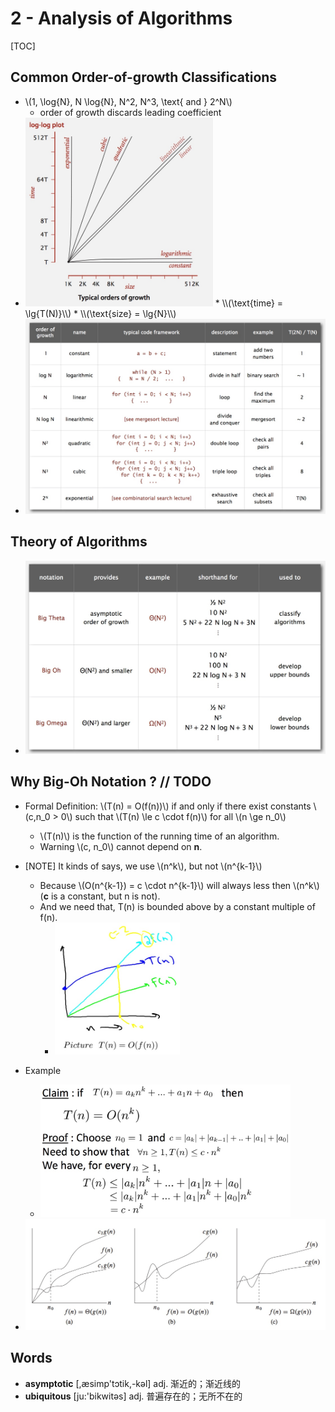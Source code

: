 # 2 - Analysis of Algorithms

[TOC]

## Common Order-of-growth Classifications

* \\(1, \log{N}, N \log{N}, N^2, N^3, \text{ and } 2^N\\)
    * order of growth discards leading coefficient
* <img src="media/15159109817755.jpg" width=300 />
    * \\(\text{time} = \lg{T(N)}\\)
    * \\(\text{size} = \lg{N}\\)
* <img src="media/15159110767827.jpg" width=600 />

## Theory of Algorithms

* <img src="media/15159115431400.jpg" width=600 />


## Why Big-Oh Notation ? // TODO

* Formal Definition: \\(T(n) = O(f(n))\\) if and only if there exist constants \\(c,n_0 > 0\\) such that \\(T(n) \le c \cdot f(n)\\) for all \\(n \ge n_0\\)
    * \\(T(n)\\) is the function of the running time of an algorithm.
    * Warning \\(c, n_0\\) cannot depend on **n**.
* [NOTE] It kinds of says, we use \\(n^k\\), but not \\(n^{k-1}\\)
    * Because \\(O(n^{k-1}) = c \cdot n^{k-1}\\) will always less then \\(n^k\\) (**c** is a constant, but n is not).
    * And we need that, T(n) is bounded above by a constant multiple of f(n).
        * <img src="media/15139367090341.jpg" width=200 />
* Example
    * <img src="media/15139362728539.jpg" width=400 />

* <img src="media/15140235475862.jpg" width=500 />

## Words

* **asymptotic** [,æsimp'tɔtik,-kəl] adj. 渐近的；渐近线的
* **ubiquitous** [ju:'bikwitəs] adj. 普遍存在的；无所不在的



